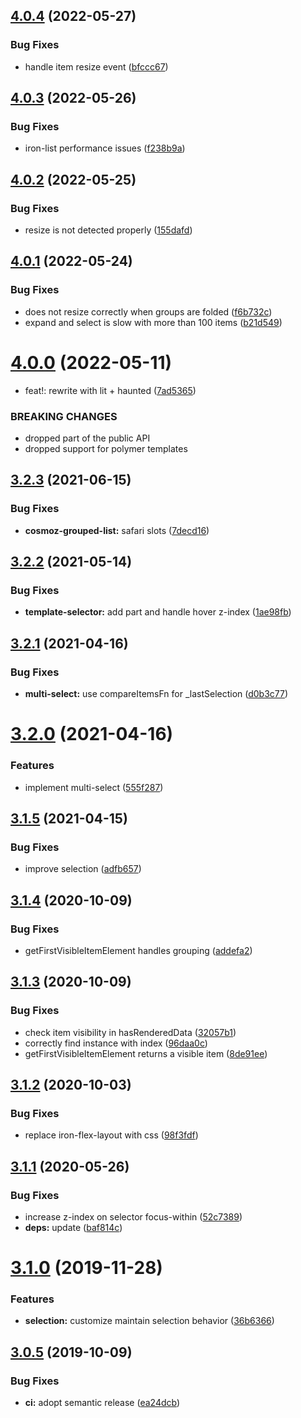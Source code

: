 ## [4.0.4](https://github.com/neovici/cosmoz-grouped-list/compare/v4.0.3...v4.0.4) (2022-05-27)


### Bug Fixes

* handle item resize event ([bfccc67](https://github.com/neovici/cosmoz-grouped-list/commit/bfccc67d736fa3358dc64a34a4bb097635142ca6))

## [4.0.3](https://github.com/neovici/cosmoz-grouped-list/compare/v4.0.2...v4.0.3) (2022-05-26)


### Bug Fixes

* iron-list performance issues ([f238b9a](https://github.com/neovici/cosmoz-grouped-list/commit/f238b9adba524b7dc63970271dfd0cadc249f68c))

## [4.0.2](https://github.com/neovici/cosmoz-grouped-list/compare/v4.0.1...v4.0.2) (2022-05-25)


### Bug Fixes

* resize is not detected properly ([155dafd](https://github.com/neovici/cosmoz-grouped-list/commit/155dafdec4cc54b9927a7c61d80ebfd6343e5e9f))

## [4.0.1](https://github.com/neovici/cosmoz-grouped-list/compare/v4.0.0...v4.0.1) (2022-05-24)


### Bug Fixes

* does not resize correctly when groups are folded ([f6b732c](https://github.com/neovici/cosmoz-grouped-list/commit/f6b732c50e2fd63a3f7774a9146574c1765b3721))
* expand and select is slow with more than 100 items ([b21d549](https://github.com/neovici/cosmoz-grouped-list/commit/b21d549039a71a86a6e3e44710ad0e542acb7bb6))

# [4.0.0](https://github.com/neovici/cosmoz-grouped-list/compare/v3.2.3...v4.0.0) (2022-05-11)


* feat!: rewrite with lit + haunted ([7ad5365](https://github.com/neovici/cosmoz-grouped-list/commit/7ad5365f4f5ef9315d5b41cfd22d753c4c5e0f91))


### BREAKING CHANGES

* dropped part of the public API
* dropped support for polymer templates

## [3.2.3](https://github.com/neovici/cosmoz-grouped-list/compare/v3.2.2...v3.2.3) (2021-06-15)


### Bug Fixes

* **cosmoz-grouped-list:**  safari slots ([7decd16](https://github.com/neovici/cosmoz-grouped-list/commit/7decd16312059eee4e8d00d0f538078f6416719d))

## [3.2.2](https://github.com/neovici/cosmoz-grouped-list/compare/v3.2.1...v3.2.2) (2021-05-14)


### Bug Fixes

* **template-selector:** add part and handle hover z-index ([1ae98fb](https://github.com/neovici/cosmoz-grouped-list/commit/1ae98fb95965814f83cda5821882f0e1f8da749b))

## [3.2.1](https://github.com/neovici/cosmoz-grouped-list/compare/v3.2.0...v3.2.1) (2021-04-16)


### Bug Fixes

* **multi-select:** use compareItemsFn for _lastSelection ([d0b3c77](https://github.com/neovici/cosmoz-grouped-list/commit/d0b3c77cb6b8d73bcfae2816ab56fc8443369194))

# [3.2.0](https://github.com/neovici/cosmoz-grouped-list/compare/v3.1.5...v3.2.0) (2021-04-16)


### Features

* implement multi-select ([555f287](https://github.com/neovici/cosmoz-grouped-list/commit/555f287972da6bac17058a3be1d0c8c33f4478b0))

## [3.1.5](https://github.com/neovici/cosmoz-grouped-list/compare/v3.1.4...v3.1.5) (2021-04-15)


### Bug Fixes

* improve selection ([adfb657](https://github.com/neovici/cosmoz-grouped-list/commit/adfb657d20597af444279d6125d99ecc1df3a4a6))

## [3.1.4](https://github.com/neovici/cosmoz-grouped-list/compare/v3.1.3...v3.1.4) (2020-10-09)


### Bug Fixes

* getFirstVisibleItemElement handles grouping ([addefa2](https://github.com/neovici/cosmoz-grouped-list/commit/addefa251edf05e65eb2ffa481cdcdd7febb71ee))

## [3.1.3](https://github.com/neovici/cosmoz-grouped-list/compare/v3.1.2...v3.1.3) (2020-10-09)


### Bug Fixes

* check item visibility in hasRenderedData ([32057b1](https://github.com/neovici/cosmoz-grouped-list/commit/32057b17a7561b209e9686a79ccd656c576e6496))
* correctly find instance with index ([96daa0c](https://github.com/neovici/cosmoz-grouped-list/commit/96daa0c4f03339f99b8e7bd05bd28c6d157e66c5))
* getFirstVisibleItemElement returns a visible item ([8de91ee](https://github.com/neovici/cosmoz-grouped-list/commit/8de91ee1d1aa2c1fc9bab681b725b31a585e8912))

## [3.1.2](https://github.com/neovici/cosmoz-grouped-list/compare/v3.1.1...v3.1.2) (2020-10-03)


### Bug Fixes

* replace iron-flex-layout with css ([98f3fdf](https://github.com/neovici/cosmoz-grouped-list/commit/98f3fdf39d229a4f2de1d979264ceded6b0ba8d2))

## [3.1.1](https://github.com/neovici/cosmoz-grouped-list/compare/v3.1.0...v3.1.1) (2020-05-26)


### Bug Fixes

* increase z-index on selector focus-within ([52c7389](https://github.com/neovici/cosmoz-grouped-list/commit/52c738985175c3e72f73887310d99993d76805af))
* **deps:** update ([baf814c](https://github.com/neovici/cosmoz-grouped-list/commit/baf814cb88dc906c11e4c27115ab2944364dac76))

# [3.1.0](https://github.com/neovici/cosmoz-grouped-list/compare/v3.0.5...v3.1.0) (2019-11-28)


### Features

* **selection:** customize maintain selection behavior ([36b6366](https://github.com/neovici/cosmoz-grouped-list/commit/36b6366))

## [3.0.5](https://github.com/neovici/cosmoz-grouped-list/compare/v3.0.4...v3.0.5) (2019-10-09)


### Bug Fixes

* **ci:** adopt semantic release ([ea24dcb](https://github.com/neovici/cosmoz-grouped-list/commit/ea24dcb))
